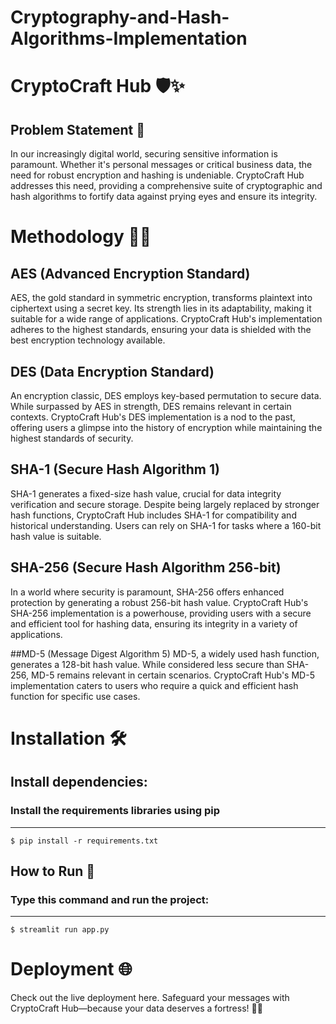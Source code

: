 # Cryptography-and-Hash-Algorithms-Implementation
# CryptoCraft Hub 🛡️✨
## Problem Statement 🤔
In our increasingly digital world, securing sensitive information is paramount. Whether it's personal messages or critical business data, the need for robust encryption and hashing is undeniable. CryptoCraft Hub addresses this need, providing a comprehensive suite of cryptographic and hash algorithms to fortify data against prying eyes and ensure its integrity.

# Methodology 🕵️‍♂️
## AES (Advanced Encryption Standard)
AES, the gold standard in symmetric encryption, transforms plaintext into ciphertext using a secret key. Its strength lies in its adaptability, making it suitable for a wide range of applications. CryptoCraft Hub's implementation adheres to the highest standards, ensuring your data is shielded with the best encryption technology available.

## DES (Data Encryption Standard)
An encryption classic, DES employs key-based permutation to secure data. While surpassed by AES in strength, DES remains relevant in certain contexts. CryptoCraft Hub's DES implementation is a nod to the past, offering users a glimpse into the history of encryption while maintaining the highest standards of security.

## SHA-1 (Secure Hash Algorithm 1)
SHA-1 generates a fixed-size hash value, crucial for data integrity verification and secure storage. Despite being largely replaced by stronger hash functions, CryptoCraft Hub includes SHA-1 for compatibility and historical understanding. Users can rely on SHA-1 for tasks where a 160-bit hash value is suitable.

## SHA-256 (Secure Hash Algorithm 256-bit)
In a world where security is paramount, SHA-256 offers enhanced protection by generating a robust 256-bit hash value. CryptoCraft Hub's SHA-256 implementation is a powerhouse, providing users with a secure and efficient tool for hashing data, ensuring its integrity in a variety of applications.

##MD-5 (Message Digest Algorithm 5)
MD-5, a widely used hash function, generates a 128-bit hash value. While considered less secure than SHA-256, MD-5 remains relevant in certain scenarios. CryptoCraft Hub's MD-5 implementation caters to users who require a quick and efficient hash function for specific use cases.

# Installation 🛠️
## Install dependencies:
### Install the requirements libraries using pip
----------
    $ pip install -r requirements.txt  

## How to Run 🚀
### Type this command and run the project:
----------
    $ streamlit run app.py
    
# Deployment 🌐
Check out the live deployment here. Safeguard your messages with CryptoCraft Hub—because your data deserves a fortress! 🔐🏰







